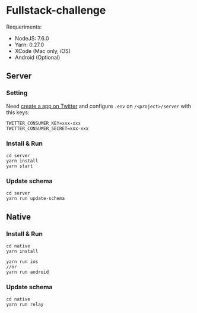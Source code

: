 # Fullstack-challenge

Requeriments:

- NodeJS: 7.6.0
- Yarn: 0.27.0
- XCode (Mac only, iOS)
- Android (Optional)

## Server

### Setting

Need [create a app on Twitter](https://apps.twitter.com/app/new) and configure `.env` on `/<project>/server` with this keys:

```
TWITTER_CONSUMER_KEY=xxx-xxx
TWITTER_CONSUMER_SECRET=xxx-xxx
```

### Install & Run

```shellscript
cd server
yarn install
yarn start
```

### Update schema

```shellscript
cd server
yarn run update-schema
```

## Native

### Install & Run

```shellscript
cd native
yarn install

yarn run ios
//or
yarn run android
```

### Update schema

```shellscript
cd native
yarn run relay
```
